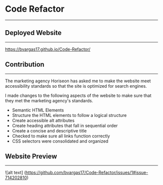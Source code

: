 # Code Refactor
- - - - 

## Deployed Website
- - - - 
<https://bvargas17.github.io/Code-Refactor/>

## Contribution
- - - - 

The marketing agency Horiseon has asked me to make the website meet accessibility standards so that the site is optimized for search engines.

I made changes to the following aspects of the website to make sure that they met the marketing agency's standards.

* Semantic HTML Elements
* Structure the HTML elements to follow a logical structure
* Create accessible alt attributes
* Create heading attributes that fall in sequential order
* Create a concise and descriptive title
* Checked to make sure all links function correctly
* CSS selectors were consolidated and organized


## Website Preview
- - - - 
![alt text] (https://github.com/bvargas17/Code-Refactor/issues/1#issue-714202810)
